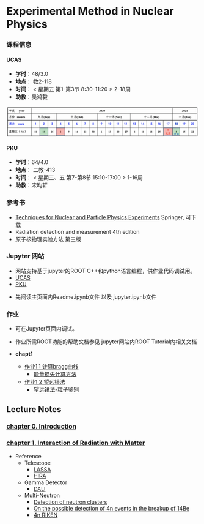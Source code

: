 # Experimental Method in Nuclear Physics

### 课程信息
#### UCAS
- **学时**：48/3.0
- **地点**： 教2-118 
- **时间**： < 星期五 第1-第3节 8:30-11:20 > 2-18周
- **助教**：吴鸿毅
<img src="fig/schedule.png" alt="image-20200916223640565" style="zoom:50%;" />

#### PKU
- **学时**：64/4.0
- **地点**： 二教-413
- **时间**： < 星期三、五 第7-第8节 15:10-17:00 > 1-16周
- **助教**：宋昀轩

### 参考书 
 - [Techniques for Nuclear and Particle Physics Experiments](https://link.springer.com/book/10.1007%2F978-3-642-57920-2) Springer, 可下载
 - Radiation detection and measurement 4th edition
 - 原子核物理实验方法 第三版
 

### Jupyter 网站
 - 网站支持基于jupyter的ROOT C++和python语言编程，供作业代码调试用。
 - [UCAS](https://cn-zz-bgp.sakurafrp.com:35822)
 - [PKU](https://162.105.54.124:8888)


 * 先阅读主页面内Readme.ipynb文件 以及 jupyter.ipynb文件
 

### 作业

- 可在Jupyter页面内调试。
- 作业所需ROOT功能的帮助文档参见 jupyter网站内ROOT Tutorial内相关文档


- **chapt1**
   * [作业1.1 计算bragg曲线](https://zhihuanli.github.io/Experimental-Method-in-Nuclear-Physics/chapt1/coursework1.1/1.1_bragg_curve.html)
      * [能量损失计算方法](https://zhihuanli.github.io/Experimental-Method-in-Nuclear-Physics/chapt1/energy%20loss/eloss_calculation.html)
   * [作业1.2 望远镜法](https://zhihuanli.github.io/Experimental-Method-in-Nuclear-Physics/chapt1/coursework1.2/1.2_telescope.html)
      * [望远镜法-粒子鉴别](https://zhihuanli.github.io/Experimental-Method-in-Nuclear-Physics/chapt1/telescope/telescope.html)
 

## Lecture Notes

### [chapter 0. Introduction](http://gofile.me/42AHM/j5xuFoLKs)

### [chapter 1. Interaction of Radiation with Matter](http://gofile.me/42AHM/sj2o2LkVM)
 * Reference
   * Telescope
     * [LASSA](http://pkuenp.synology.me/~admin/ExperimentalMethod/ref/LASSA_telescope.pdf)
     * [HIRA](http://pkuenp.synology.me/~admin/ExperimentalMethod/ref/HIRA_telescope.pdf)
   * Gamma Detector
     * [DALI](http://pkuenp.synology.me/~admin/ExperimentalMethod/ref/DALI_array.pdf)
   * Multi-Neutron
     * [Detection of neutron clusters](http://pkuenp.synology.me/~admin/ExperimentalMethod/ref/PhysRevC.65.044006_Detection_of_neutron_clusters.pdf)
     * [On the possible detection of 4n events in the breakup of 14Be](http://pkuenp.synology.me/~admin/ExperimentalMethod/ref/On_the_possible_detection_of_4n_events_in_the_breakup_of_14Be.pdf)
     * [4n RIKEN](http://pkuenp.synology.me/~admin/ExperimentalMethod/ref/PhysRevLett.116.052501.pdf)
    
